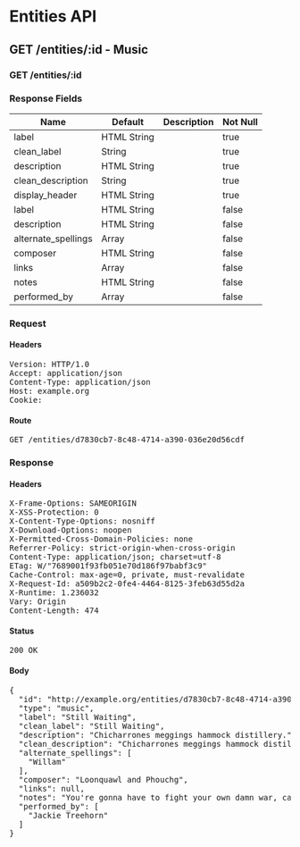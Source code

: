 # Entities API



## GET /entities/:id - Music

### GET /entities/:id

### Response Fields

| Name | Default | Description | Not Null |
|------|---------|-------------|----------|
| label | HTML String |  | true |
| clean_label | String |  | true |
| description | HTML String |  | true |
| clean_description | String |  | true |
| display_header | HTML String |  | true |
| label | HTML String |  | false |
| description | HTML String |  | false |
| alternate_spellings | Array |  | false |
| composer | HTML String |  | false |
| links | Array |  | false |
| notes | HTML String |  | false |
| performed_by | Array |  | false |

### Request

#### Headers

<pre>Version: HTTP/1.0
Accept: application/json
Content-Type: application/json
Host: example.org
Cookie: </pre>

#### Route

<pre>GET /entities/d7830cb7-8c48-4714-a390-036e20d56cdf</pre>

### Response

#### Headers

<pre>X-Frame-Options: SAMEORIGIN
X-XSS-Protection: 0
X-Content-Type-Options: nosniff
X-Download-Options: noopen
X-Permitted-Cross-Domain-Policies: none
Referrer-Policy: strict-origin-when-cross-origin
Content-Type: application/json; charset=utf-8
ETag: W/&quot;7689001f93fb051e70d186f97babf3c9&quot;
Cache-Control: max-age=0, private, must-revalidate
X-Request-Id: a509b2c2-0fe4-4464-8125-3feb63d55d2a
X-Runtime: 1.236032
Vary: Origin
Content-Length: 474</pre>

#### Status

<pre>200 OK</pre>

#### Body

<pre>{
  "id": "http://example.org/entities/d7830cb7-8c48-4714-a390-036e20d56cdf",
  "type": "music",
  "label": "Still Waiting",
  "clean_label": "Still Waiting",
  "description": "Chicharrones meggings hammock distillery.",
  "clean_description": "Chicharrones meggings hammock distillery.",
  "alternate_spellings": [
    "Willam"
  ],
  "composer": "Loonquawl and Phouchg",
  "links": null,
  "notes": "You're gonna have to fight your own damn war, cause we don't want to fight no more.",
  "performed_by": [
    "Jackie Treehorn"
  ]
}</pre>
